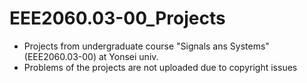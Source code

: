 # EEE2060.03-00_Projects
* Projects from undergraduate course "Signals ans Systems" (EEE2060.03-00) at Yonsei univ.
* Problems of the projects are not uploaded due to copyright issues
